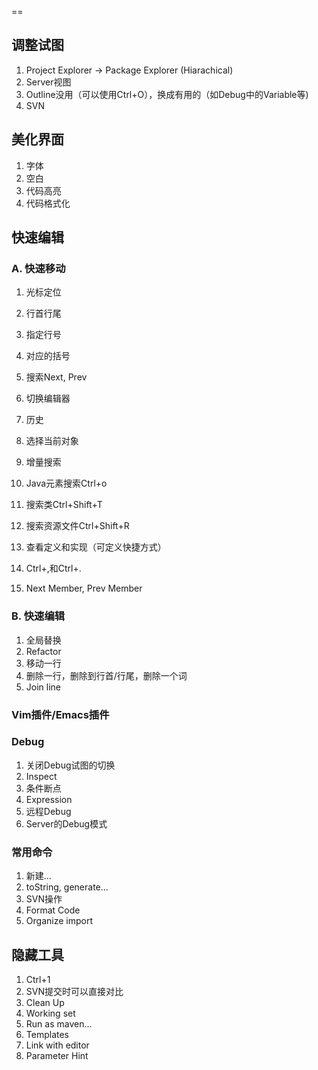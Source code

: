 ==

## 调整试图
1. Project Explorer -> Package Explorer (Hiarachical)
1. Server视图
1. Outline没用（可以使用Ctrl+O），换成有用的（如Debug中的Variable等)
1. SVN
 

## 美化界面
1. 字体
1. 空白
1. 代码高亮
1. 代码格式化

## 快速编辑

### A. 快速移动
1. 光标定位
1. 行首行尾
1. 指定行号
1. 对应的括号
1. 搜索Next, Prev

1. 切换编辑器
1. 历史
1. 选择当前对象
1. 增量搜索
1. Java元素搜索Ctrl+o
1. 搜索类Ctrl+Shift+T
1. 搜索资源文件Ctrl+Shift+R
1. 查看定义和实现（可定义快捷方式）
1. Ctrl+,和Ctrl+.
1. Next Member, Prev Member

### B. 快速编辑
1. 全局替换
1. Refactor
1. 移动一行
1. 删除一行，删除到行首/行尾，删除一个词
1. Join line

### Vim插件/Emacs插件

### Debug
1. 关闭Debug试图的切换
1. Inspect
1. 条件断点
1. Expression
1. 远程Debug
1. Server的Debug模式

### 常用命令
1. 新建...
1. toString, generate...
1. SVN操作
1. Format Code
1. Organize import

## 隐藏工具
1. Ctrl+1
1. SVN提交时可以直接对比
1. Clean Up
1. Working set
1. Run as maven...
1. Templates
1. Link with editor
1. Parameter Hint


## 